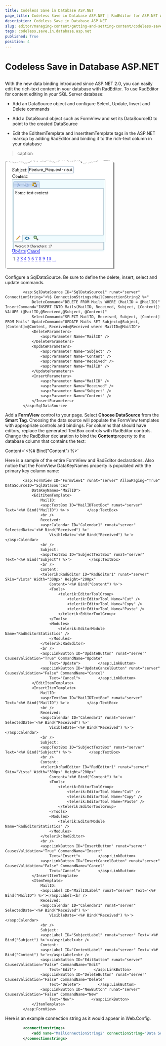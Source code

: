 ```yaml
---
title: Codeless Save in Database ASP.NET
page_title: Codeless Save in Database ASP.NET | RadEditor for ASP.NET AJAX Documentation
description: Codeless Save in Database ASP.NET
slug: editor/managing-content/getting-and-setting-content/codeless-save-in-database-asp.net
tags: codeless,save,in,database,asp.net
published: True
position: 4
---
```


# Codeless Save in Database ASP.NET



## 

With the new data binding introduced since ASP.NET 2.0, you can easily edit the rich-text content in your database with RadEditor. To use RadEditor for content editing in your SQL Server database:

* Add an DataSource object and configure Select, Update, Insert and Delete commands

* Add a DataBound object such as FormView and set its DataSourceID to point to the created DataSource

* Edit the EditItemTemplate and InsertItemTemplate tags in the ASP.NET markup by adding RadEditor and binding it to the rich-text column in your database
>caption 

![](images/editor-gettingsettingcontent004.png)

Configure a SqlDataSource. Be sure to define the delete, insert, select and update commands.

````ASPNET
	    <asp:SqlDataSource ID="SqlDataSource1" runat="server" ConnectionString="<%$ ConnectionStrings:MailConnectionString2 %>"
	        DeleteCommand="DELETE FROM Mails WHERE (MailID = @MailID)" InsertCommand="INSERT INTO Mails(MailID, Received, Subject, [Content]) VALUES (@MailID,@Received,@Subject, @Content)"
	        SelectCommand="SELECT MailID, Received, Subject, [Content] FROM Mails" UpdateCommand="UPDATE Mails SET Subject=@Subject, [Content]=@Content, Received=@Received where MailID=@MailID">
	        <DeleteParameters>
	            <asp:Parameter Name="MailID" />
	        </DeleteParameters>
	        <UpdateParameters>
	            <asp:Parameter Name="Subject" />
	            <asp:Parameter Name="Content" />
	            <asp:Parameter Name="Received" />
	            <asp:Parameter Name="MailID" />
	        </UpdateParameters>
	        <InsertParameters>
	            <asp:Parameter Name="MailID" />
	            <asp:Parameter Name="Received" />
	            <asp:Parameter Name="Subject" />
	            <asp:Parameter Name="Content" />
	        </InsertParameters>
	    </asp:SqlDataSource>
````



Add a **FormView** control to your page. Select **Choose DataSource** from the **Smart Tag**. Choosing the data source will populate the FormView templates with appropriate controls and bindings. For columns that should have editors, replace the generated TextBox controls with RadEditor controls. Change the RadEditor declaration to bind the **Content**property to the database column that contains the text:

Content='<%# Bind("Content") %>'

Here is a sample of the entire FormView and RadEditor declarations. Also notice that the FormView DataKeyNames property is populated with the primary key column name:

````ASPNET
	    <asp:FormView ID="FormView1" runat="server" AllowPaging="True" DataSourceID="SqlDataSource1"
	        DataKeyNames="MailID">
	        <EditItemTemplate>
	            MailID:
	            <asp:TextBox ID="MailIDTextBox" runat="server" Text='<%# Bind("MailID") %>'>        </asp:TextBox>
	            <br />
	            Received:
	            <asp:Calendar ID="Calendar1" runat="server" SelectedDate='<%# Bind("Received") %>'
	                VisibleDate='<%# Bind("Received") %>'></asp:Calendar>
	            <br />
	            Subject:
	            <asp:TextBox ID="SubjectTextBox" runat="server" Text='<%# Bind("Subject") %>'>        </asp:TextBox>
	            <br />
	            Content:
	            <telerik:RadEditor ID="RadEditor1" runat="server" Skin="Vista" Width="300px" Height="200px"
	                Content='<%# Bind("Content") %>'>
	                <Tools>
	                    <telerik:EditorToolGroup>
	                        <telerik:EditorTool Name="Cut" />
	                        <telerik:EditorTool Name="Copy" />
	                        <telerik:EditorTool Name="Paste" />
	                    </telerik:EditorToolGroup>
	                </Tools>
	                <Modules>
	                    <telerik:EditorModule Name="RadEditorStatistics" />
	                </Modules>
	            </telerik:RadEditor>
	            <br />
	            <asp:LinkButton ID="UpdateButton" runat="server" CausesValidation="True" CommandName="Update"
	                Text="Update">        </asp:LinkButton>
	            <asp:LinkButton ID="UpdateCancelButton" runat="server" CausesValidation="False" CommandName="Cancel"
	                Text="Cancel">        </asp:LinkButton>
	        </EditItemTemplate>
	        <InsertItemTemplate>
	            MailID:
	            <asp:TextBox ID="MailIDTextBox" runat="server" Text='<%# Bind("MailID") %>'>        </asp:TextBox>
	            <br />
	            Received:
	            <asp:Calendar ID="Calendar1" runat="server" SelectedDate='<%# Bind("Received") %>'
	                VisibleDate='<%# Bind("Received") %>'></asp:Calendar>
	            <br />
	            Subject:
	            <asp:TextBox ID="SubjectTextBox" runat="server" Text='<%# Bind("Subject") %>'>        </asp:TextBox>
	            <br />
	            Content:
	            <telerik:RadEditor ID="RadEditor1" runat="server" Skin="Vista" Width="300px" Height="200px"
	                Content='<%# Bind("Content") %>'>
	                <Tools>
	                    <telerik:EditorToolGroup>
	                        <telerik:EditorTool Name="Cut" />
	                        <telerik:EditorTool Name="Copy" />
	                        <telerik:EditorTool Name="Paste" />
	                    </telerik:EditorToolGroup>
	                </Tools>
	                <Modules>
	                    <telerik:EditorModule Name="RadEditorStatistics" />
	                </Modules>
	            </telerik:RadEditor>
	            <br />
	            <asp:LinkButton ID="InsertButton" runat="server" CausesValidation="True" CommandName="Insert"
	                Text="Insert">        </asp:LinkButton>
	            <asp:LinkButton ID="InsertCancelButton" runat="server" CausesValidation="False" CommandName="Cancel"
	                Text="Cancel">        </asp:LinkButton>
	        </InsertItemTemplate>
	        <ItemTemplate>
	            MailID:
	            <asp:Label ID="MailIDLabel" runat="server" Text='<%# Bind("MailID") %>'></asp:Label><br />
	            Received:
	            <asp:Calendar ID="Calendar1" runat="server" SelectedDate='<%# Bind("Received") %>'
	                VisibleDate='<%# Bind("Received") %>'></asp:Calendar>
	            <br />
	            Subject:
	            <asp:Label ID="SubjectLabel" runat="server" Text='<%# Bind("Subject") %>'></asp:Label><br />
	            Content:
	            <asp:Label ID="ContentLabel" runat="server" Text='<%# Bind("Content") %>'></asp:Label><br />
	            <asp:LinkButton ID="EditButton" runat="server" CausesValidation="False" CommandName="Edit"
	                Text="Edit">        </asp:LinkButton>
	            <asp:LinkButton ID="DeleteButton" runat="server" CausesValidation="False" CommandName="Delete"
	                Text="Delete">        </asp:LinkButton>
	            <asp:LinkButton ID="NewButton" runat="server" CausesValidation="False" CommandName="New"
	                Text="New">        </asp:LinkButton>
	        </ItemTemplate>
	    </asp:FormView>
````



Here is an example connection string as it would appear in Web.Config.

````XML
	    <connectionstrings>    
	        <add name="MailConnectionString2" connectionString="Data Source=localhost; Initial Catalog=Mail; Integrated Security=True" providerName="System.Data.SqlClient" />
	    </connectionstrings>
````



